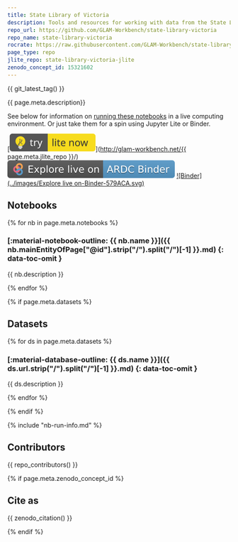 ```yaml
---
title: State Library of Victoria
description: Tools and resources for working with data from the State Library of Victoria.
repo_url: https://github.com/GLAM-Workbench/state-library-victoria
repo_name: state-library-victoria
rocrate: https://raw.githubusercontent.com/GLAM-Workbench/state-library-victoria/refs/heads/master/ro-crate-metadata.json
page_type: repo
jlite_repo: state-library-victoria-jlite
zenodo_concept_id: 15321602
---
```


{{ git_latest_tag() }}

{{ page.meta.description}}

See below for information on [running these notebooks](#run-these-notebooks) in a live computing environment. Or just take them for a spin using Jupyter Lite or Binder.

[![Jupyter Lite](../images/jlite-badge.svg)](http://glam-workbench.net/{{ page.meta.jlite_repo }}/) [![ARDC Binder](../images/explore-live-on-ardc-binder.svg)](https://binderhub.rc.nectar.org.au/v2/gh/GLAM-Workbench/{{repo_name}}/HEAD?urlpath=lab/tree/index.ipynb)
[![Binder](../images/Explore live on-Binder-579ACA.svg)](https://mybinder.org/v2/gh/GLAM-Workbench/{{repo_name}}/HEAD?urlpath=lab/tree/index.ipynb)

## Notebooks
{% for nb in page.meta.notebooks %}

### [:material-notebook-outline: {{ nb.name }}]({{ nb.mainEntityOfPage["@id"].strip("/").split("/")[-1] }}.md) {: data-toc-omit }

{{ nb.description }}

{% endfor %}

{% if page.meta.datasets %}

## Datasets

{% for ds in page.meta.datasets %}

### [:material-database-outline: {{ ds.name }}]({{ ds.url.strip("/").split("/")[-1] }}.md) {: data-toc-omit }

{{ ds.description }}

{% endfor %}

{% endif %}

{% include "nb-run-info.md" %}

## Contributors

{{ repo_contributors() }}

{% if page.meta.zenodo_concept_id %}

## Cite as

{{ zenodo_citation() }}


{% endif %}
